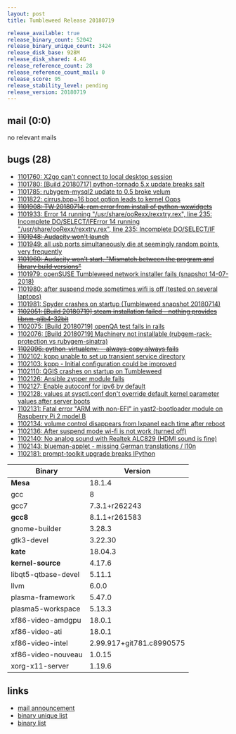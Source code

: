 ```yaml
---
layout: post
title: Tumbleweed Release 20180719

release_available: true
release_binary_count: 52042
release_binary_unique_count: 3424
release_disk_base: 928M
release_disk_shared: 4.4G
release_reference_count: 28
release_reference_count_mail: 0
release_score: 95
release_stability_level: pending
release_version: 20180719
---
```


## mail (0:0)

no relevant mails

## bugs (28)

<!--more-->

- [1101760: X2go can't connect to local desktop session](https://bugzilla.opensuse.org/show_bug.cgi?id=1101760)
- [1101780: \[Build 20180717\] python-tornado 5.x update breaks salt](https://bugzilla.opensuse.org/show_bug.cgi?id=1101780)
- [1101785: rubygem-mysql2 update to 0.5 broke velum](https://bugzilla.opensuse.org/show_bug.cgi?id=1101785)
- [1101822: cirrus.bpp=16 boot option leads to kernel Oops](https://bugzilla.opensuse.org/show_bug.cgi?id=1101822)
- ~~[1101908: TW 20180714: rpm error from install of python-wxwidgets](https://bugzilla.opensuse.org/show_bug.cgi?id=1101908)~~
- [1101933: Error 14 running "/usr/share/ooRexx/rexxtry.rex", line 235: Incomplete DO/SELECT/IFError 14 running "/usr/share/ooRexx/rexxtry.rex", line 235: Incomplete DO/SELECT/IF](https://bugzilla.opensuse.org/show_bug.cgi?id=1101933)
- ~~[1101948: Audacity won't launch](https://bugzilla.opensuse.org/show_bug.cgi?id=1101948)~~
- [1101949: all usb ports simultaneously die at seemingly random points, very frequently](https://bugzilla.opensuse.org/show_bug.cgi?id=1101949)
- ~~[1101960: Audacity won't start, "Mismatch between the program and library build versions"](https://bugzilla.opensuse.org/show_bug.cgi?id=1101960)~~
- [1101979: openSUSE Tumbleweed network installer fails (snapshot 14-07-2018)](https://bugzilla.opensuse.org/show_bug.cgi?id=1101979)
- [1101980: after suspend mode sometimes wifi is off (tested on several laptops)](https://bugzilla.opensuse.org/show_bug.cgi?id=1101980)
- [1101981: Spyder crashes on startup (Tumbleweed snapshot 20180714)](https://bugzilla.opensuse.org/show_bug.cgi?id=1101981)
- ~~[1102051: \[Build 20180719\] steam installation failed - nothing provides libnm-glib4-32bit](https://bugzilla.opensuse.org/show_bug.cgi?id=1102051)~~
- [1102075: \[Build 20180719\] openQA test fails in rails](https://bugzilla.opensuse.org/show_bug.cgi?id=1102075)
- [1102076: \[Build 20180719\] Machinery not installable (rubgem-rack-protection vs rubygem-sinatra)](https://bugzilla.opensuse.org/show_bug.cgi?id=1102076)
- ~~[1102096: python-virtualenv:  --always-copy always fails](https://bugzilla.opensuse.org/show_bug.cgi?id=1102096)~~
- [1102102: kppp unable to set up transient service directory](https://bugzilla.opensuse.org/show_bug.cgi?id=1102102)
- [1102103: kppp - Initial configuration could be improved](https://bugzilla.opensuse.org/show_bug.cgi?id=1102103)
- [1102110: QGIS crashes on startup on Tumbleweed](https://bugzilla.opensuse.org/show_bug.cgi?id=1102110)
- [1102126: Ansible zypper module fails](https://bugzilla.opensuse.org/show_bug.cgi?id=1102126)
- [1102127: Enable autoconf for ipv6 by default](https://bugzilla.opensuse.org/show_bug.cgi?id=1102127)
- [1102128: values at sysctl.conf don't override default kernel parameter values after server boots](https://bugzilla.opensuse.org/show_bug.cgi?id=1102128)
- [1102131: Fatal error "ARM with non-EFI" in yast2-bootloader module on Raspberry Pi 2 model B](https://bugzilla.opensuse.org/show_bug.cgi?id=1102131)
- [1102134: volume control disappears from lxpanel each time after reboot](https://bugzilla.opensuse.org/show_bug.cgi?id=1102134)
- [1102136: After suspend mode wi-fi is not work (turned off)](https://bugzilla.opensuse.org/show_bug.cgi?id=1102136)
- [1102140: No analog sound with Realtek ALC829 (HDMI sound is fine)](https://bugzilla.opensuse.org/show_bug.cgi?id=1102140)
- [1102143: blueman-applet - missing German translations / l10n](https://bugzilla.opensuse.org/show_bug.cgi?id=1102143)
- [1102181: prompt-toolkit upgrade breaks IPython](https://bugzilla.opensuse.org/show_bug.cgi?id=1102181)

Binary | Version
--- | ---
**Mesa** | 18.1.4
gcc | 8
gcc7 | 7.3.1+r262243
**gcc8** | 8.1.1+r261583
gnome-builder | 3.28.3
gtk3-devel | 3.22.30
**kate** | 18.04.3
**kernel-source** | 4.17.6
libqt5-qtbase-devel | 5.11.1
llvm | 6.0.0
plasma-framework | 5.47.0
plasma5-workspace | 5.13.3
xf86-video-amdgpu | 18.0.1
xf86-video-ati | 18.0.1
xf86-video-intel | 2.99.917+git781.c8990575
xf86-video-nouveau | 1.0.15
xorg-x11-server | 1.19.6

## links

- [mail announcement](https://lists.opensuse.org/opensuse-factory/2018-07/msg00147.html)
- [binary unique list](http://download.tumbleweed.boombatower.com/20180719/rpm.unique.list)
- [binary list](http://download.tumbleweed.boombatower.com/20180719/rpm.list)
